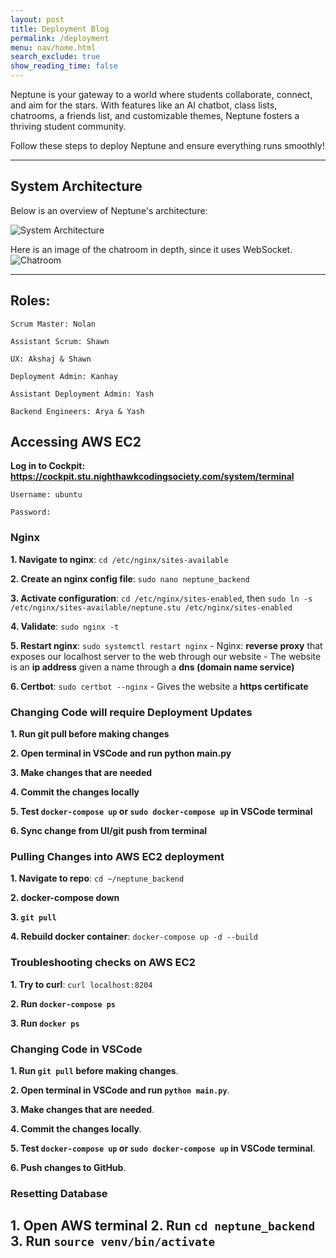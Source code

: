 ```yaml
---
layout: post
title: Deployment Blog
permalink: /deployment
menu: nav/home.html
search_exclude: true
show_reading_time: false
---
```






Neptune is your gateway to a world where students collaborate, connect, and aim for the stars. With features like an AI chatbot, class lists, chatrooms, a friends list, and customizable themes, Neptune fosters a thriving student community.

Follow these steps to deploy Neptune and ensure everything runs smoothly!

---



## System Architecture

Below is an overview of Neptune's architecture:

![System Architecture](/neptune_frontend/images/image.png)

Here is an image of the chatroom in depth, since it uses WebSocket.
![Chatroom](/neptune_frontend/images/chatroom.png)

---
## Roles:

`Scrum Master: Nolan`

`Assistant Scrum: Shawn`

`UX: Akshaj & Shawn`

`Deployment Admin: Kanhay`

`Assistant Deployment Admin: Yash`

`Backend Engineers: Arya & Yash`

## Accessing AWS EC2

**Log in to Cockpit: https://cockpit.stu.nighthawkcodingsociety.com/system/terminal**
    
`Username: ubuntu`

`Password:`

### Nginx

**1. Navigate to nginx**: `cd /etc/nginx/sites-available`

**2. Create an nginx config file**: `sudo nano neptune_backend`

**3. Activate configuration**: `cd /etc/nginx/sites-enabled`, then `sudo ln -s /etc/nginx/sites-available/neptune.stu /etc/nginx/sites-enabled`

**4. Validate**: `sudo nginx -t`

**5. Restart nginx**: `sudo systemctl restart nginx`
    - Nginx: **reverse proxy** that exposes our localhost server to the web through our website
    - The website is an **ip address** given a name through a **dns (domain name service)**

**6. Certbot**: `sudo certbot --nginx`
    - Gives the website a **https certificate**


### Changing Code will require Deployment Updates

**1. Run git pull before making changes**

**2. Open terminal in VSCode and run python main.py**

**3. Make changes that are needed**

**4. Commit the changes locally**

**5. Test `docker-compose up` or `sudo docker-compose up` in VSCode terminal**

**6. Sync change from UI/git push from terminal**


### Pulling Changes into AWS EC2 deployment

**1. Navigate to repo**: `cd ~/neptune_backend`

**2. docker-compose down**

**3. `git pull`**

**4. Rebuild docker container**: `docker-compose up -d --build`


### Troubleshooting checks on AWS EC2

**1. Try to curl**: `curl localhost:8204`

**2. Run `docker-compose ps`**

**3. Run `docker ps`**



### **Changing Code in VSCode**

**1.  Run `git pull` before making changes**.

**2.  Open terminal in VSCode and run `python main.py`**.

**3.  Make changes that are needed**.

**4.  Commit the changes locally**.

**5.  Test `docker-compose up` or `sudo docker-compose up` in VSCode terminal**.

**6.  Push changes to GitHub**.
    
### **Resetting Database**
**1. Open AWS terminal**
**2. Run `cd neptune_backend`**
**3. Run `source venv/bin/activate`**
----------

  

